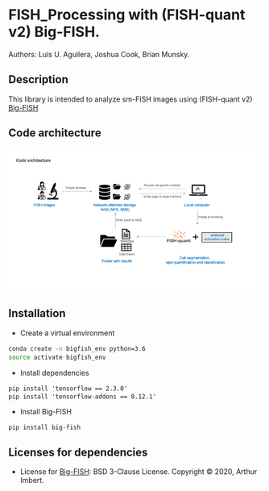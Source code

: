 # FISH_Processing with (FISH-quant v2) Big-FISH.

Authors: Luis U. Aguilera, Joshua Cook, Brian Munsky.

## Description

This library is intended to analyze sm-FISH images using (FISH-quant v2) [Big-FISH](https://github.com/fish-quant/big-fish)

## Code architecture

<img src= https://github.com/MunskyGroup/FISH_Processing/raw/main/docs/code_architecture.png alt="drawing" width="1200"/>

## Installation

* Create a virtual environment

```bash
conda create -n bigfish_env python=3.6
source activate bigfish_env
```
* Install dependencies
```
pip install 'tensorflow == 2.3.0'
pip install 'tensorflow-addons == 0.12.1'
```
* Install Big-FISH
```bash
pip install big-fish
```

## Licenses for dependencies
- License for [Big-FISH](https://github.com/fish-quant/big-fish): BSD 3-Clause License. Copyright © 2020, Arthur Imbert.







